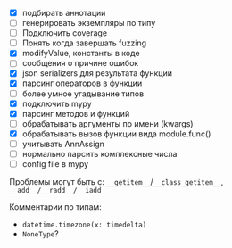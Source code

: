 - [x] подбирать аннотации
- [ ] генерировать экземпляры по типу
- [ ] Подключить coverage
- [ ] Понять когда завершать fuzzing
- [x] modifyValue, константы в коде
- [ ] сообщения о причине ошибок
- [x] json serializers для результата функции
- [x] парсинг операторов в функции
- [ ] более умное угадывание типов
- [x] подключить mypy
- [x] парсинг методов и функций
- [ ] обрабатывать аргументы по имени (kwargs)
- [x] обрабатывать вызов функции вида module.func()
- [ ] учитывать AnnAssign
- [ ] нормально парсить комплексные числа
- [ ] config file в mypy

Проблемы могут быть с: `__getitem__`/`__class_getitem__`,
`__add__/__radd__/__iadd__`

Комментарии по типам:
    
- `datetime.timezone(x: timedelta)`
- `NoneType`?
